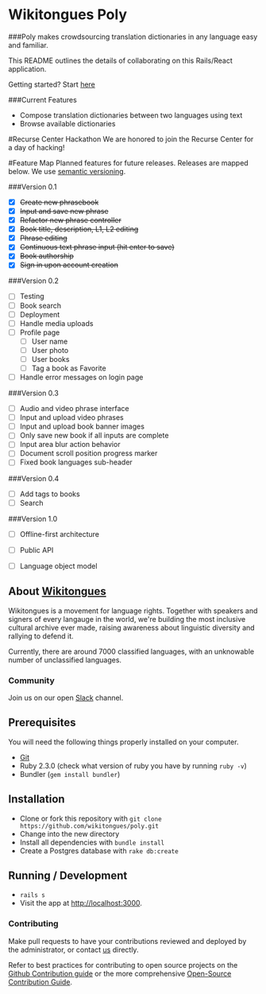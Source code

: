 # Wikitongues Poly

###Poly makes crowdsourcing translation dictionaries in any language easy and familiar.

This README outlines the details of collaborating on this Rails/React application.

Getting started? Start [here](#prerequisites)

###Current Features
* Compose translation dictionaries between two languages using text
* Browse available dictionaries

#Recurse Center Hackathon
We are honored to join the Recurse Center for a day of hacking!

#Feature Map
Planned features for future releases. Releases are mapped below. We use [semantic versioning](http://semver.org/).

###Version 0.1

- [x] ~~Create new phrasebook~~
- [x] ~~Input and save new phrase~~
- [x] ~~Refactor new phrase controller~~
- [x] ~~Book title, description, L1, L2 editing~~
- [x] ~~Phrase editing~~
- [x] ~~Continuous text phrase input (hit enter to save)~~
- [x] ~~Book authorship~~
- [x] ~~Sign in upon account creation~~

###Version 0.2
- [ ] Testing
- [ ] Book search
- [ ] Deployment
- [ ] Handle media uploads
- [ ] Profile page
  - [ ] User name
  - [ ] User photo
  - [ ] User books
  - [ ] Tag a book as Favorite
- [ ] Handle error messages on login page

###Version  0.3
- [ ] Audio and video phrase interface
- [ ] Input and upload video phrases
- [ ] Input and upload book banner images
- [ ] Only save new book if all inputs are complete
- [ ] Input area blur action behavior
- [ ] Document scroll position progress marker
- [ ] Fixed book languages sub-header

###Version 0.4
- [ ] Add tags to books
- [ ] Search

###Version 1.0

- [ ] Offline-first architecture
- [ ] Public API
- [ ] Language object model


## About [Wikitongues](www.wikitongues.org)
Wikitongues is a movement for language rights.
Together with speakers and signers of every langauge in the world, we're building the most inclusive cultural archive ever made, raising awareness about linguistic diversity and rallying to defend it.

Currently, there are around 7000 classified languages, with an unknowable number of unclassified languages.


### Community
Join us on our open [Slack](http://wikitongues-slack.herokuapp.com/) channel.


## Prerequisites
You will need the following things properly installed on your computer.

* [Git](http://git-scm.com/)
* Ruby 2.3.0 (check what version of ruby you have by running `ruby -v`)
* Bundler (`gem install bundler`)

## Installation
* Clone or fork this repository with `git clone https://github.com/wikitongues/poly.git`
* Change into the new directory
* Install all dependencies with `bundle install`
* Create a Postgres database with `rake db:create`

## Running / Development
* `rails s`
* Visit the app at [http://localhost:3000](http://localhost:3000).

### Contributing

Make pull requests to have your contributions reviewed and deployed by the administrator, or contact [us](https://github.com/FredericoAndrade) directly.

Refer to best practices for contributing to open source projects on the [Github Contribution guide](https://guides.github.com/activities/contributing-to-open-source/) or the more comprehensive [Open-Source Contribution Guide](http://www.contribution-guide.org/).
